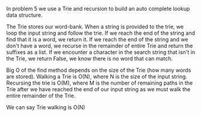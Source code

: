 In problem 5 we use a Trie and recursion to build an auto complete lookup data structure.

The Trie stores our word-bank. When a string is provided to the trie, we loop the input string and follow the trie.
If we reach the end of the string and find that it is a word, we return it. If we reach 
the end of the string and we don't have a word, we recurse in the remainder of entire Trie and return the
suffixes as a list. If we encounter a character in the search string that isn't in the Trie, we return False, 
we know there is no word that can match.


Big O of the find method depends on the size of the Trie (how many words are stored). Walking a Trie is O(N),
where N is the size of the input string. Recursing the trie is O(M), where M is the number of remaining paths
in the Trie after we have reached the end of our input string as we must walk the entire remainder of the Trie.

We can say Trie walking is O(N) 

